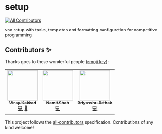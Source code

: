 # setup
<!-- ALL-CONTRIBUTORS-BADGE:START - Do not remove or modify this section -->
[![All Contributors](https://img.shields.io/badge/all_contributors-3-orange.svg?style=flat-square)](#contributors-)
<!-- ALL-CONTRIBUTORS-BADGE:END -->
vsc setup with tasks, templates and formatting configuration for competitive programming

## Contributors ✨

Thanks goes to these wonderful people ([emoji key](https://allcontributors.org/docs/en/emoji-key)):

<!-- ALL-CONTRIBUTORS-LIST:START - Do not remove or modify this section -->
<!-- prettier-ignore-start -->
<!-- markdownlint-disable -->
<table>
  <tr>
    <td align="center"><a href="https://vinaykakkad.tech/"><img src="https://avatars.githubusercontent.com/u/56934712?v=4?s=100" width="100px;" alt=""/><br /><sub><b>Vinay Kakkad</b></sub></a><br /><a href="https://github.com/vinaykakkad/setup/commits?author=vinaykakkad" title="Code">💻</a> <a href="#maintenance-vinaykakkad" title="Maintenance">🚧</a></td>
    <td align="center"><a href="https://github.com/NamitS27"><img src="https://avatars.githubusercontent.com/u/46996122?v=4?s=100" width="100px;" alt=""/><br /><sub><b>Namit Shah</b></sub></a><br /><a href="https://github.com/vinaykakkad/setup/commits?author=NamitS27" title="Code">💻</a></td>
    <td align="center"><a href="https://github.com/priyanshu-28"><img src="https://avatars.githubusercontent.com/u/76212148?v=4?s=100" width="100px;" alt=""/><br /><sub><b>Priyanshu Pathak</b></sub></a><br /><a href="https://github.com/vinaykakkad/setup/commits?author=priyanshu-28" title="Code">💻</a></td>
  </tr>
</table>

<!-- markdownlint-restore -->
<!-- prettier-ignore-end -->

<!-- ALL-CONTRIBUTORS-LIST:END -->

This project follows the [all-contributors](https://github.com/all-contributors/all-contributors) specification. Contributions of any kind welcome!
